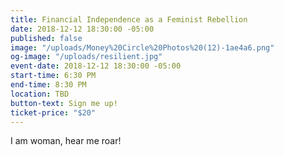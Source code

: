 ```yaml
---
title: Financial Independence as a Feminist Rebellion
date: 2018-12-12 18:30:00 -05:00
published: false
image: "/uploads/Money%20Circle%20Photos%20(12)-1ae4a6.png"
og-image: "/uploads/resilient.jpg"
event-date: 2018-12-12 18:30:00 -05:00
start-time: 6:30 PM
end-time: 8:30 PM
location: TBD
button-text: Sign me up!
ticket-price: "$20"
---
```


I am woman, hear me roar! 
